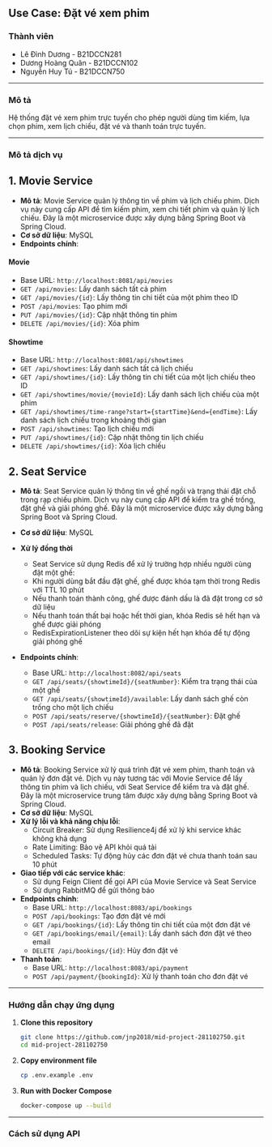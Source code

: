 ## Use Case: Đặt vé xem phim

### Thành viên
- Lê Đình Dương - B21DCCN281
- Dương Hoàng Quân - B21DCCN102
- Nguyễn Huy Tú - B21DCCN750

---

### Mô tả

Hệ thống đặt vé xem phim trực tuyến cho phép người dùng tìm kiếm, lựa chọn phim, xem lịch chiếu, đặt vé và thanh toán trực tuyến. 

---

### Mô tả dịch vụ

## 1. Movie Service
- **Mô tả**: Movie Service quản lý thông tin về phim và lịch chiếu phim. Dịch vụ này cung cấp API để tìm kiếm phim, xem chi tiết phim và quản lý lịch chiếu. Đây là một microservice được xây dựng bằng Spring Boot và Spring Cloud.
- **Cơ sở dữ liệu**: MySQL
- **Endpoints chính**:
#### Movie
  - Base URL: `http://localhost:8081/api/movies`
  - `GET /api/movies`: Lấy danh sách tất cả phim
  - `GET /api/movies/{id}`: Lấy thông tin chi tiết của một phim theo ID
  - `POST /api/movies`: Tạo phim mới
  - `PUT /api/movies/{id}`: Cập nhật thông tin phim
  - `DELETE /api/movies/{id}`: Xóa phim
#### Showtime
  - Base URL: `http://localhost:8081/api/showtimes`
  - `GET /api/showtimes`: Lấy danh sách tất cả lịch chiếu
  - `GET /api/showtimes/{id}`: Lấy thông tin chi tiết của một lịch chiếu theo ID
  - `GET /api/showtimes/movie/{movieId}`: Lấy danh sách lịch chiếu của một phim
  - `GET /api/showtimes/time-range?start={startTime}&end={endTime}`: Lấy danh sách lịch chiếu trong khoảng thời gian
  - `POST /api/showtimes`: Tạo lịch chiếu mới
  - `PUT /api/showtimes/{id}`: Cập nhật thông tin lịch chiếu
  - `DELETE /api/showtimes/{id}`: Xóa lịch chiếu

## 2. Seat Service

- **Mô tả**: Seat Service quản lý thông tin về ghế ngồi và trạng thái đặt chỗ trong rạp chiếu phim. Dịch vụ này cung cấp API để kiểm tra ghế trống, đặt ghế và giải phóng ghế. Đây là một microservice được xây dựng bằng Spring Boot và Spring Cloud.

- **Cơ sở dữ liệu**: MySQL
- **Xử lý đồng thời**
  - Seat Service sử dụng Redis để xử lý trường hợp nhiều người cùng đặt một ghế:
  - Khi người dùng bắt đầu đặt ghế, ghế được khóa tạm thời trong Redis với TTL 10 phút
  - Nếu thanh toán thành công, ghế được đánh dấu là đã đặt trong cơ sở dữ liệu
  - Nếu thanh toán thất bại hoặc hết thời gian, khóa Redis sẽ hết hạn và ghế được giải phóng
  - RedisExpirationListener theo dõi sự kiện hết hạn khóa để tự động giải phóng ghế
- **Endpoints chính**:
   - Base URL: `http://localhost:8082/api/seats`
  - `GET /api/seats/{showtimeId}/{seatNumber}`: Kiểm tra trạng thái của một ghế
  - `GET /api/seats/{showtimeId}/available`: Lấy danh sách ghế còn trống cho một lịch chiếu
  - `POST /api/seats/reserve/{showtimeId}/{seatNumber}`: Đặt ghế
  - `POST /api/seats/release`: Giải phóng ghế đã đặt

## 3. Booking Service

- **Mô tả**: Booking Service xử lý quá trình đặt vé xem phim, thanh toán và quản lý đơn đặt vé. Dịch vụ này tương tác với Movie Service để lấy thông tin phim và lịch chiếu, với Seat Service để kiểm tra và đặt ghế. Đây là một microservice trung tâm được xây dựng bằng Spring Boot và Spring Cloud.
- **Cơ sở dữ liệu**: MySQL
- **Xử lý lỗi và khả năng chịu lỗi**:
  - Circuit Breaker: Sử dụng Resilience4j để xử lý khi service khác không khả dụng
  - Rate Limiting: Bảo vệ API khỏi quá tải
  - Scheduled Tasks: Tự động hủy các đơn đặt vé chưa thanh toán sau 10 phút
- **Giao tiếp với các service khác**:
  - Sử dụng Feign Client để gọi API của Movie Service và Seat Service
  - Sử dụng RabbitMQ để gửi thông báo
- **Endpoints chính**:
   - Base URL: `http://localhost:8083/api/bookings`
  - `POST /api/bookings`: Tạo đơn đặt vé mới
  - `GET /api/bookings/{id}`: Lấy thông tin chi tiết của một đơn đặt vé
  - `GET /api/bookings/email/{email}`: Lấy danh sách đơn đặt vé theo email
  - `DELETE /api/bookings/{id}`: Hủy đơn đặt vé
- **Thanh toán**:
  - Base URL: `http://localhost:8083/api/payment`
  - `POST /api/payment/{bookingId}`: Xử lý thanh toán cho đơn đặt vé

---

### Hướng dẫn chạy ứng dụng

1. **Clone this repository**

   ```bash
   git clone https://github.com/jnp2018/mid-project-281102750.git
   cd mid-project-281102750
   ```

2. **Copy environment file**

   ```bash
   cp .env.example .env
   ```

3. **Run with Docker Compose**

   ```bash
   docker-compose up --build
   ```
---

### Cách sử dụng API






